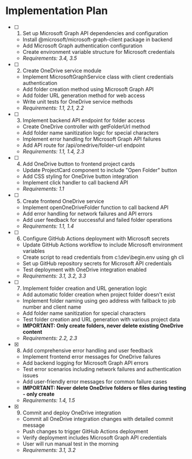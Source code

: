 # Implementation Plan

- [ ] 1. Set up Microsoft Graph API dependencies and configuration


  - Install @microsoft/microsoft-graph-client package in backend
  - Add Microsoft Graph authentication configuration
  - Create environment variable structure for Microsoft credentials
  - _Requirements: 3.4, 3.5_

- [ ] 2. Create OneDrive service module


  - Implement MicrosoftGraphService class with client credentials authentication
  - Add folder creation method using Microsoft Graph API
  - Add folder URL generation method for web access
  - Write unit tests for OneDrive service methods
  - _Requirements: 1.1, 2.1, 2.2_

- [ ] 3. Implement backend API endpoint for folder access


  - Create OneDrive controller with getFolderUrl method
  - Add folder name sanitization logic for special characters
  - Implement error handling for Microsoft Graph API failures
  - Add API route for /api/onedrive/folder-url endpoint
  - _Requirements: 1.1, 1.4, 2.3_

- [ ] 4. Add OneDrive button to frontend project cards


  - Update ProjectCard component to include "Open Folder" button
  - Add CSS styling for OneDrive button integration
  - Implement click handler to call backend API
  - _Requirements: 1.1_

- [ ] 5. Create frontend OneDrive service


  - Implement openOneDriveFolder function to call backend API
  - Add error handling for network failures and API errors
  - Add user feedback for successful and failed folder operations
  - _Requirements: 1.1, 1.4_

- [ ] 6. Configure GitHub Actions deployment with Microsoft secrets


  - Update GitHub Actions workflow to include Microsoft environment variables
  - Create script to read credentials from c:\dev\begin.env using gh cli
  - Set up GitHub repository secrets for Microsoft API credentials
  - Test deployment with OneDrive integration enabled
  - _Requirements: 3.1, 3.2, 3.3_

- [ ] 7. Implement folder creation and URL generation logic


  - Add automatic folder creation when project folder doesn't exist
  - Implement folder naming using geo address with fallback to job number and client name
  - Add folder name sanitization for special characters
  - Test folder creation and URL generation with various project data
  - **IMPORTANT: Only create folders, never delete existing OneDrive content**
  - _Requirements: 2.2, 2.3_

- [x] 8. Add comprehensive error handling and user feedback




  - Implement frontend error messages for OneDrive failures
  - Add backend logging for Microsoft Graph API errors
  - Test error scenarios including network failures and authentication issues
  - Add user-friendly error messages for common failure cases
  - **IMPORTANT: Never delete OneDrive folders or files during testing - only create**
  - _Requirements: 1.4, 1.5_

- [x] 9. Commit and deploy OneDrive integration

  - Commit all OneDrive integration changes with detailed commit message
  - Push changes to trigger GitHub Actions deployment
  - Verify deployment includes Microsoft Graph API credentials
  - User will run manual test in the morning
  - _Requirements: 3.1, 3.2_